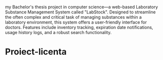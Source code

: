 my Bachelor's thesis project in computer science—a web-based Laboratory Substance Management System called "LabStock". Designed to streamline the often complex and critical task of managing substances within a laboratory environment, this system offers a user-friendly interface for doctors. Features include inventory tracking, expiration date notifications, usage history logs, and a robust search functionality.
# Proiect-licenta
